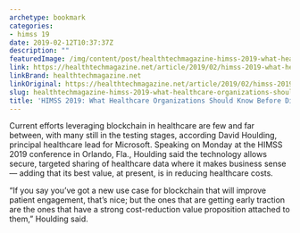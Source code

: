 ```yaml
---
archetype: bookmark
categories:
- himss 19
date: 2019-02-12T10:37:37Z
description: ""
featuredImage: /img/content/post/healthtechmagazine-himss-2019-what-healthcare-organizations-should-know-before-diving-into-blockchain.jpg
link: https://healthtechmagazine.net/article/2019/02/himss-2019-what-healthcare-organizations-should-know-diving-blockchain
linkBrand: healthtechmagazine.net
linkOriginal: https://healthtechmagazine.net/article/2019/02/himss-2019-what-healthcare-organizations-should-know-diving-blockchain
slug: healthtechmagazine-himss-2019-what-healthcare-organizations-should-know-before-diving-into-blockchain
title: 'HIMSS 2019: What Healthcare Organizations Should Know Before Diving into Blockchain'
---
```

Current efforts leveraging blockchain in healthcare are few and far between, with many still in the testing stages, according David Houlding, principal healthcare lead for Microsoft. Speaking on Monday at the HIMSS 2019 conference in Orlando, Fla., Houlding said the technology allows secure, targeted sharing of healthcare data where it makes business sense — adding that its best value, at present, is in reducing healthcare costs.

“If you say you’ve got a new use case for blockchain that will improve patient engagement, that’s nice; but the ones that are getting early traction are the ones that have a strong cost-reduction value proposition attached to them,” Houlding said.

